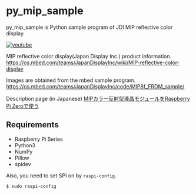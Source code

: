 py_mip_sample
===========

py_mip_sample is Python sample program of JDI MIP reflective color display.

[![youtube](http://img.youtube.com/vi/c4KMGHixH8Y/0.jpg)](http://www.youtube.com/watch?v=c4KMGHixH8Y)

MIP reflective color display(Japan Display Inc.) product information.
https://os.mbed.com/teams/JapanDisplayInc/wiki/MIP-reflective-color-display

Images are obtained from the mbed sample program.
https://os.mbed.com/teams/JapanDisplayInc/code/MIP8f_FRDM_sample/

Description page (in Japanese)
[MIPカラー反射型液晶モジュールをRaspberry Pi Zeroで使う](https://qiita.com/hishi/items/669ce474fcd76bdce1f1)

Requirements
------------

- Raspberry Pi Series
- Python3
- NumPy
- Pillow
- spidev

Also, you need to set SPI on by ``raspi-config``.

    $ sudo raspi-config


